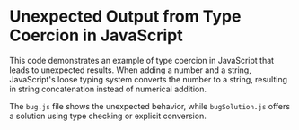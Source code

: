 # Unexpected Output from Type Coercion in JavaScript
This code demonstrates an example of type coercion in JavaScript that leads to unexpected results.  When adding a number and a string, JavaScript's loose typing system converts the number to a string, resulting in string concatenation instead of numerical addition. 

The `bug.js` file shows the unexpected behavior, while `bugSolution.js` offers a solution using type checking or explicit conversion.